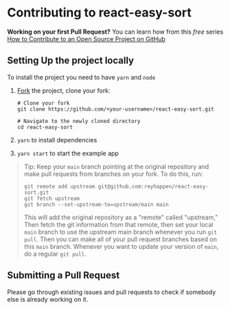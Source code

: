# Contributing to react-easy-sort

**Working on your first Pull Request?** You can learn how from this _free_ series [How to Contribute to an Open Source Project on GitHub](https://egghead.io/series/how-to-contribute-to-an-open-source-project-on-github)

## Setting Up the project locally

To install the project you need to have `yarn` and `node`

1. [Fork](https://help.github.com/articles/fork-a-repo/) the project, clone your fork:

   ```
   # Clone your fork
   git clone https://github.com/<your-username>/react-easy-sort.git

   # Navigate to the newly cloned directory
   cd react-easy-sort
   ```

2. `yarn` to install dependencies
3. `yarn start` to start the example app

> Tip: Keep your `main` branch pointing at the original repository and make
> pull requests from branches on your fork. To do this, run:
>
> ```
> git remote add upstream git@github.com:reyhappen/react-easy-sort.git
> git fetch upstream
> git branch --set-upstream-to=upstream/main main
> ```
>
> This will add the original repository as a "remote" called "upstream,"
> Then fetch the git information from that remote, then set your local `main`
> branch to use the upstream main branch whenever you run `git pull`.
> Then you can make all of your pull request branches based on this `main`
> branch. Whenever you want to update your version of `main`, do a regular
> `git pull`.

## Submitting a Pull Request

Please go through existing issues and pull requests to check if somebody else is already working on it.
